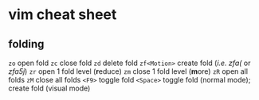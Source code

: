 # vim cheat sheet

## folding

`zo` open fold
`zc` close fold
`zd` delete fold
`zf<Motion>` create fold (*i.e. zfa(* or *zfa5j*)
`zr` open 1 fold level (**r**educe)
`zm` close 1 fold level (**m**ore)
`zR` open all folds
`zM` close all folds
`<F9>` toggle fold
`<Space>` toggle fold (normal mode); create fold (visual mode)
